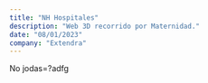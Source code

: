 ```yaml
---
title: "NH Hospitales"
description: "Web 3D recorrido por Maternidad."
date: "08/01/2023"
company: "Extendra"
---
```

No jodas=?adfg